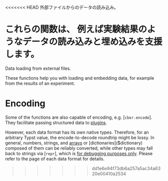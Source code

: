 <<<<<<< HEAD
外部ファイルからのデータの読み込み。

これらの関数は、
例えば実験結果のようなデータの読み込みと埋め込みを支援します。
=======
Data loading from external files.

These functions help you with loading and embedding data, for example from the
results of an experiment.

# Encoding
Some of the functions are also capable of encoding, e.g. [`cbor.encode`]. They
facilitate passing structured data to [plugins]($plugin).

However, each data format has its own native types. Therefore, for an arbitrary
Typst value, the encode-to-decode roundtrip might be lossy. In general, numbers,
strings, and [arrays]($array) or [dictionaries]($dictionary) composed of them
can be reliably converted, while other types may fall back to strings via [`repr`],
which is [for debugging purposes only]($repr/#debugging-only). Please refer to
the page of each data format for details.
>>>>>>> dd1e6e94f73db6a257a5ac34a6320e00410a2534
